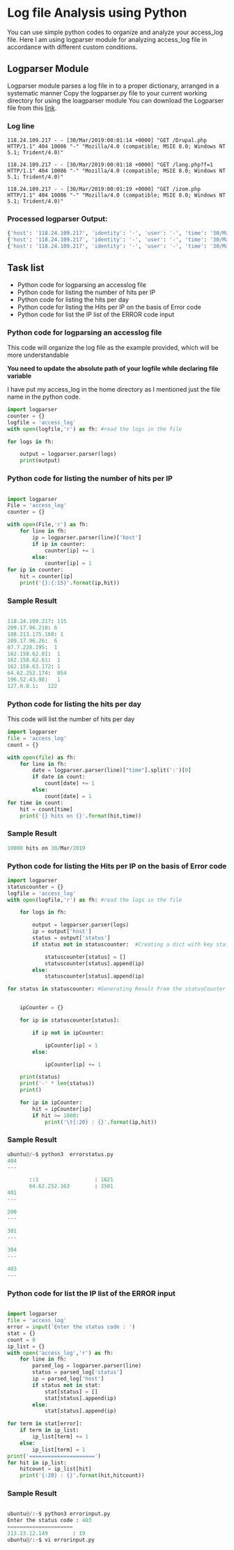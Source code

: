 #  Log file Analysis using Python

 You can use simple python codes to organize and analyze your access_log file.
 Here I am using logparser module for analyzing access_log file in accordance with different custom conditions.
 
 ## Logparser Module
 
 Logparser module parses a log file in to a proper dictionary, arranged in a systematic manner
Copy the logparser.py file to your current working directory for using the loagparser module
You can download the Logparser file from this [link](https://github.com/Syamlal-M/Access-log-Analysis/blob/master/logparser.py).

### Log line

```
118.24.109.217 - - [30/Mar/2019:00:01:14 +0000] "GET /Drupal.php HTTP/1.1" 404 10086 "-" "Mozilla/4.0 (compatible; MSIE 8.0; Windows NT 5.1; Trident/4.0)"

118.24.109.217 - - [30/Mar/2019:00:01:18 +0000] "GET /lang.php?f=1 HTTP/1.1" 404 10086 "-" "Mozilla/4.0 (compatible; MSIE 8.0; Windows NT 5.1; Trident/4.0)"

118.24.109.217 - - [30/Mar/2019:00:01:19 +0000] "GET /izom.php HTTP/1.1" 404 10086 "-" "Mozilla/4.0 (compatible; MSIE 8.0; Windows NT 5.1; Trident/4.0)"
```

### Processed logparser Output:

 ```bash
 {'host': '118.24.109.217', 'identity': '-', 'user': '-', 'time': '30/Mar/2019:00:01:14 +0000', 'request': 'GET /Drupal.php HTTP/1.1', 'status': '404', 'size': '10086', 'referer': '-', 'agent': 'Mozilla/4.0 (compatible; MSIE 8.0; Windows NT 5.1; Trident/4.0)'}
{'host': '118.24.109.217', 'identity': '-', 'user': '-', 'time': '30/Mar/2019:00:01:18 +0000', 'request': 'GET /lang.php?f=1 HTTP/1.1', 'status': '404', 'size': '10086', 'referer': '-', 'agent': 'Mozilla/4.0 (compatible; MSIE 8.0; Windows NT 5.1; Trident/4.0)'}
{'host': '118.24.109.217', 'identity': '-', 'user': '-', 'time': '30/Mar/2019:00:01:19 +0000', 'request': 'GET /izom.php HTTP/1.1', 'status': '404', 'size': '10086', 'referer': '-', 'agent': 'Mozilla/4.0 (compatible; MSIE 8.0; Windows NT 5.1; Trident/4.0)'}
```
## Task list

- Python code for logparsing an accesslog file
- Python code for listing the number of hits per IP
- Python code for listing the hits per day
- Python code for listing the Hits per IP on the basis of Error code
- Python code for list the IP list of the ERROR code input

### Python code for logparsing an accesslog file
   
   This code will organize the log file as the example provided, which will be more understandable
    
  **You need to update the absolute path of your logfile while declaring file variable**
 
 I have put my access_log in the home directory as I mentioned just the file name in the python code.
  ```python
import logparser
counter = {}
logfile = 'access_log'
with open(logfile,'r') as fh: #read the logs in the file

  for logs in fh:

      output = logparser.parser(logs)
      print(output)
 ```
 
### Python code for listing the number of hits per IP

```Python

import logparser
File = 'access_log'
counter = {}

with open(File,'r') as fh:
    for line in fh:
        ip = logparser.parser(line)['host']
        if ip in counter:
            counter[ip] += 1
        else:
            counter[ip] = 1
for ip in counter:
    hit = counter[ip]
    print('{}:{:15}'.format(ip,hit))
```

###  Sample Result
   ```python
   
   118.24.109.217: 115
209.17.96.210: 6
188.213.175.168: 1
209.17.96.26:  6
87.7.228.195:  1
162.158.62.81:  1
162.158.62.61:  1
162.158.63.172: 1
64.62.252.174:  854
196.52.43.98:   1
127.0.0.1:   122
```
### Python code for listing the hits per day
    
   This code will list the number of hits per day
   
```python
import logparser
file = 'access_log'
count = {}

with open(file) as fh:
    for line in fh:
        date = logparser.parser(line)["time"].split(':')[0]
        if date in count:
            count[date] += 1
        else:
            count[date] = 1
for time in count:
    hit = count[time]
    print('{} hits on {}'.format(hit,time))
```

### Sample Result
    
```python
10000 hits on 30/Mar/2019
```

### Python code for listing the Hits per IP on the basis of Error code

```python
import logparser
statuscounter = {}
logfile = 'access_log'
with open(logfile,'r') as fh: #read the logs in the file

    for logs in fh:

        output = logparser.parser(logs)
        ip = output['host']
        status = output['status']
        if status not in statuscounter:  #Creating a dict with key status and value IP addresses.

            statuscounter[status] = []
            statuscounter[status].append(ip)
        else:
            statuscounter[status].append(ip)

for status in statuscounter: #Generating Result From the statusCounter


    ipCounter = {}

    for ip in statuscounter[status]:

        if ip not in ipCounter:

            ipCounter[ip] = 1
        else:

            ipCounter[ip] += 1

    print(status)
    print('-' * len(status))
    print()

    for ip in ipCounter:
        hit = ipCounter[ip]
        if hit >= 1000:
            print('\t{:20} : {}'.format(ip,hit))
```
 
 ### Sample Result
 
 ```python
 ubuntu@/~$ python3  errorstatus.py
404
---

        ::1                  : 1621
        64.62.252.163        : 3501
401
---

200
---

301
---

304
---

403
---
```

### Python code for list the IP list of the ERROR input

```python

import logparser
file = 'access_log'
error = input('Enter the status code : ')
stat = {}
count = 0
ip_list = {}
with open('access_log','r') as fh:
    for line in fh:
        parsed_log = logparser.parser(line)
        status = parsed_log['status']
        ip = parsed_log['host']
        if status not in stat:
            stat[status] = []
            stat[status].append(ip)
        else:
            stat[status].append(ip)

for term in stat[error]:
    if term in ip_list:
        ip_list[term] += 1
    else:
        ip_list[term] = 1
print('=====================')
for hit in ip_list:
    hitcount = ip_list[hit]
    print('{:20} : {}'.format(hit,hitcount))
```

### Sample Result

```python

ubuntu@/:~$ python3 errorinput.py
Enter the status code : 403
=====================
213.23.12.149        : 19
ubuntu@/:~$ vi errorinput.py
```

